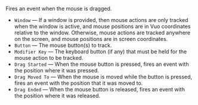 Fires an event when the mouse is dragged. 

   - `Window` — If a window is provided, then mouse actions are only tracked when the window is active, and mouse positions are in Vuo coordinates relative to the window. Otherwise, mouse actions are tracked anywhere on the screen, and mouse positions are in screen coordinates. 
   - `Button` — The mouse button(s) to track. 
   - `Modifier Key` — The keyboard button (if any) that must be held for the mouse action to be tracked. 
   - `Drag Started` — When the mouse button is pressed, fires an event with the position where it was pressed. 
   - `Drag Moved To` — When the mouse is moved while the button is pressed, fires an event with the position that it was moved to. 
   - `Drag Ended` — When the mouse button is released, fires an event with the position where it was released. 
